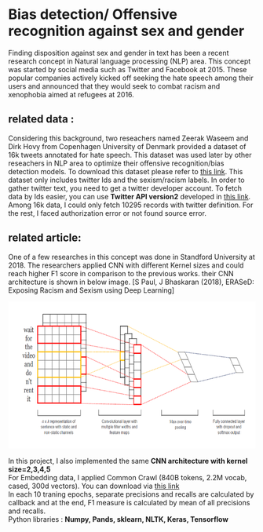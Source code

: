 # Bias detection/ Offensive recognition against sex and gender  
Finding disposition against sex and gender in text has been a recent research concept in Natural language processing (NLP) area. This concept was started by social media such as Twitter and Facebook at 2015. These popular companies actively kicked off seeking the hate speech among their users and announced that they would seek to combat racism and xenophobia aimed at refugees at 2016.  
## related data :   
Considering this background, two reseachers named Zeerak Waseem and Dirk Hovy from Copenhagen University of Denmark provided a dataset of 16k tweets annotated for hate speech. This dataset was used later by other reseachers in NLP area to optimize their offensive recognition/bias detection models. To download this dataset please refer to [this link](https://github.com/ZeerakW/hatespeech). This dataset only includes twitter Ids and the sexism/racism labels. In order to gather twitter text, you need to get a twitter developer account. To fetch data by Ids easier, you can use **Twitter API version2** developed in [this link](https://github.com/twitterdev/Twitter-API-v2-sample-code). Among 16k data, I could only fetch 10295 records with twitter definition. For the rest, I faced authorization error or not found source error.
## related article:  
One of a few researches in this concept was done in Standford University at 2018. The researchers applied CNN with different Kernel sizes and could reach higher F1 score in comparison to the previous works. their CNN architecture is shown in below image. [S Paul, J Bhaskaran (2018), ERASeD: Exposing Racism and Sexism using Deep Learning]

<img src="image/CNN_architecture_topic_classification.png" height="300" width="700">

In this project, I also implemented the same **CNN architecture with kernel size=2,3,4,5**  
For Embedding data, I applied Common Crawl (840B tokens, 2.2M vocab, cased, 300d vectors). You can download via [this link](https://nlp.stanford.edu/projects/glove/)  
In each 10 traning epochs, separate precisions and recalls are calculated by callback and at the end, F1 measure is calculated by mean of all precisions and recalls.  
Python libraries : **Numpy, Pands, sklearn, NLTK, Keras, Tensorflow**  

